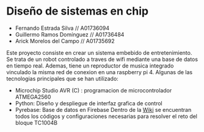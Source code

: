 # Diseño de sistemas en chip 

- Fernando Estrada Silva // A01736094
- Guillermo Ramos Domínguez // A01736484
- Arick Morelos del Campo // A01735692

Este proyecto consiste en crear un sistema embebido de entretenimiento. Se trata de un robot controlado a traves de wifi mediante una base de datos en tiempo real. Ademas, tiene un reproductor de musica integrado vinculado la misma red de conexion en una raspberry pi 4. 
Algunas de las tecnologias principales que se han utilizado: 
- Microchip Studio AVR (C) : programacion de microcontrolador ATMEGA2560
- Python: Diseño y despliegue de interfaz grafica de control
- Pyrebase: Base de datos en Firebase
Dentro de la [Wiki](https://github.com/ferestradaa/SistemasenChip/wiki) se encuentran todos los códigos y configuraciones necesarias para resolver el reto del bloque TC1004B


